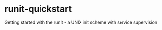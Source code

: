 runit-quickstart
================

Getting started with the runit - a UNIX init scheme with service supervision
